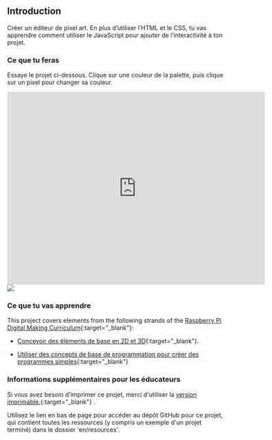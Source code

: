 ## Introduction

Créer un éditeur de pixel art. En plus d’utiliser l’HTML et le CSS, tu vas apprendre comment utiliser le JavaScript pour ajouter de l’interactivité à ton projet.

### Ce que tu feras

Essaye le projet ci-dessous. Clique sur une couleur de la palette, puis clique sur un pixel pour changer sa couleur.

<div class="trinket">
  <iframe src="https://trinket.io/embed/html/0e102a306b?outputOnly=true&start=result" width="600" height="450" frameborder="0" marginwidth="0" marginheight="0" allowfullscreen>
  </iframe>
  <img src="images/pixel-art-final.png">
</div>

### Ce que tu vas apprendre

This project covers elements from the following strands of the [Raspberry Pi Digital Making Curriculum](https://rpf.io/curriculum){:target="_blank"}:

+ [Concevoir des éléments de base en 2D et 3D](https://www.raspberrypi.org/curriculum/design/creator){:target="_blank"}.

+ [Utiliser des concepts de base de programmation pour créer des programmes simples](https://www.raspberrypi.org/curriculum/programming/creator){:target="_blank"}

### Informations supplémentaires pour les éducateurs

Si vous avez besoin d'imprimer ce projet, merci d'utiliser la [version imprimable.](https://projects.raspberrypi.org/en/projects/pixel-art/print){:target="_blank"} .

Utilisez le lien en bas de page pour accéder au dépôt GitHub pour ce projet, qui contient toutes les ressources (y compris un exemple d'un projet terminé) dans le dossier 'en/resources'.